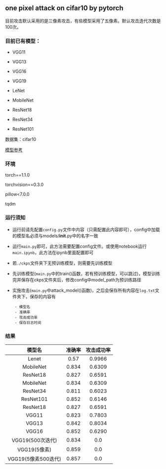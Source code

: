 ## one pixel attack on cifar10 by pytorch

目前攻击默认采用的是三像素攻击，有些模型采用了五像素。默认攻击迭代次数是100次。

### 目前已有模型：

- VGG11

- VGG13

- VGG16

- VGG19

- LeNet

- MobileNet

- ResNet18

- ResNet34

- ResNet101

数据集：cifar10

[模型参考](https://github.com/kuangliu/pytorch-cifar)

### 环境

torch==1.1.0

torchvision==0.3.0

pillow<7.0.0

tqdm

### 运行须知

- 运行前请先配置`config.py`文件中内容（只需配置此内容即可），config中加载的模型名必须与models/__init__.py中的名字一致

- 运行`main.py`即可，此方法需要配置config文件。或使用notebook运行`main.ipynb`，此方法在ipynb里面配置即可

- 若`./ckps`文件夹下无预训练模型，则需要先训练模型

- 先训练模型(`main.py`中的train()函数，若有预训练模型，可以跳过)，模型训练完并保存在ckps文件夹后，修改config中model_path为预训练路径

- 实施攻击(`main.py`中attack_model()函数)，之后会保存所有内容在`log.txt`文件夹下，保存的内容有
       
       - 模型名
       - 准确率
       - 攻击成功率
       - 保存日志时间

### 结果

| 模型名 | 准确率 | 攻击成功率 |
| :------: | :------: | :------: |
| Lenet | 0.57 | 0.9966 |
| MobileNet | 0.834 | 0.6309 |
| ResNet18 | 0.827 | 0.6591 |
| MobileNet | 0.834 | 0.6309 |
| ResNet34 | 0.811 | 0.6023 |
| ResNet101 | 0.852 | 0.6146 |
| ResNet18 | 0.827 | 0.6591 |
| VGG11 | 0.823 | 0.7803 |
| VGG13 | 0.842 | 0.8034 |
| VGG16 | 0.852 | 0.6290 |
| VGG19(500次迭代) | 0.834 | 0.0 |
| VGG19(5像素) | 0.859 | 0.0 |
| VGG19(5像素500迭代) | 0.857 | 0.0 |